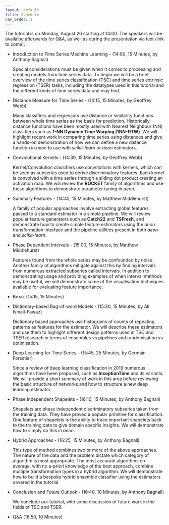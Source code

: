 ```yaml
---
layout: default
title: Schedule
nav_order: 2
---
```


The tutorial is on Monday, August 26 starting at 14:00. The speakers will be availalbe afterwards for Q&A, as well as during the presentation via text (link to come).

- Introduction to Time Series Machine Learning - (14:00, 15 Minutes, by Anthony Bagnall)

    Special considerations must be given when it comes to processing and creating models from time series data. To begin we will be a brief overview of the time series classification (TSC) and time series extrinsic regression (TSER) tasks, including the datatypes used in this tutorial and the different kinds of time series data one may find.

- Distance Measure for Time Series - (14:15, 15 Minutes, by Geoffrey Webb)

    Many classifiers and regressors use distance or similarity functions between whole time series as the basis for prediction. Historically, distance functions have been mostly used with Nearest Neighbour (NN) classifiers such as __1-NN Dynamic Time Warping (1NN-DTW)__. We will highlight recent work in comparing time series using distances and give a hands-on demonstration of how we can define a new distance function in _aeon_ to use with _scikit-learn_ or _aeon_ estimators.

- Convolutional Kernels - (14:30, 15 Minutes, by Geoffrey Webb)

    Kernel/Convolution classifiers use convolutions with kernels, which can be seen as subseries used to derive discriminatory features. Each kernel is convolved with a time series through a sliding dot product creating an activation map. We will review the __ROCKET__ family of algorithms and use these algorithms to demonstrate parameter tuning in _aeon_. 

- Summary Features - (14:45, 15 Minutes, by Matthew Middlehurst)

    A family of popular approaches involve extracting global features passed to a standard estimator in a simple pipeline. We will review popular feature generators such as __Catch22__ and __TSFresh__, and demonstrate how to create simple feature estimators using the _aeon_ transformation interface and the pipeline utilities present in both _aeon_ and _scikit-learn_.

- Phase Dependent Intervals - (15:00, 15 Minutes, by Matthew Middlehurst)

    Features found from the whole series may be confounded by noise. Another family of algorithms mitigate against this by finding intervals from numerous extracted subseries called intervals. In addition to demonstrating usage and providing examples of when interval methods may be useful, we will demonstrate some of the visualisation techniques available for evaluating feature importance.


- Break (15:15, 15 Minutes)


- Dictionary-based Bag-of-word Models - (15:30, 15 Minutes, by Ali Ismail-Fawaz)

    Dictionary based approaches use histograms of counts of repeating patterns as features for the estimator. We will describe these estimators and use them to highlight different design patterns used in TSC and TSER research in terms of ensembles vs pipelines and randomisation vs optimisation.  

- Deep Learning for Time Series - (15:45, 25 Minutes, by Germain Forestier)

    Since a review of deep learning classification in 2019 numerous algorithms have been proposed, such as __InceptionTime__ and its variants. We will provide a short summary of work in this area before reviewing the basic structure of networks and how to structure a new deep learning estimator. 

- Phase Independent Shapelets - (16:10, 15 Minutes, by Anthony Bagnall)

    Shapelets are phase independent discriminatory subseries taken from the training data. They have proved a popular primitive for classification. One feature of shapelets is the ability to trace important shapelets back to the training data to give domain specific insights. We will demonstrate how to simply do this in _aeon_.

- Hybrid Approaches - (16:25, 15 Minutes, by Anthony Bagnall)

    This type of method combines two or more of the above approaches. The nature of the data and the problem dictate which category of algorithm is most appropriate. The most accurate algorithms on average, with no a-priori knowledge of the best approach, combine multiple transformation types in a hybrid algorithm. We will demonstrate how to build a bespoke hybrid ensemble classifier using the estimators covered in the tutorial.

- Conclusion and Future Outlook - (16:40, 10 Minutes, by Anthony Bagnall)

    We conclude our tutorial, with some discussion of future work in the fields of TSC and TSER.

- Q&A (16:50, 10 Minutes)
